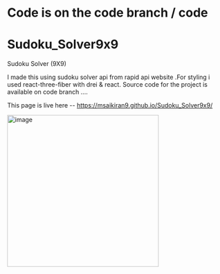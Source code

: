 # Code is on the code branch / code 
# Sudoku_Solver9x9
Sudoku Solver (9X9)

I made this using sudoku solver api from rapid api website .For styling i used react-three-fiber with drei & react.
Source code for the project is available on code branch ....

This page is live here -- https://msaikiran9.github.io/Sudoku_Solver9x9/

<img width="350" alt="image" src="https://user-images.githubusercontent.com/116418856/220859141-214e8125-0fc2-4616-9f2a-90cde75cff53.png">

